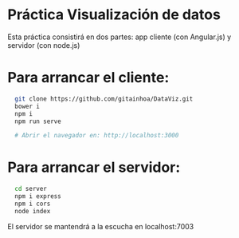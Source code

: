 # Práctica Visualización de datos
Esta práctica consistirá en dos partes: app cliente (con Angular.js) y servidor (con node.js)

# Para arrancar el cliente:

```bash
  git clone https://github.com/gitainhoa/DataViz.git
  bower i
  npm i
  npm run serve

  # Abrir el navegador en: http://localhost:3000
```

# Para arrancar el servidor:

```bash
  cd server
  npm i express
  npm i cors
  node index
```

El servidor se mantendrá a la escucha en localhost:7003
